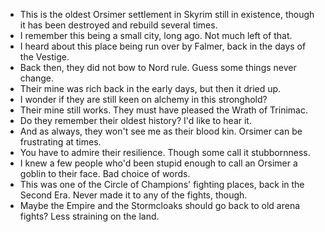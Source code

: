 - This is the oldest Orsimer settlement in Skyrim still in existence, though it has been destroyed and rebuild several times.
- I remember this being a small city, long ago. Not much left of that.
- I heard about this place being run over by Falmer, back in the days of the Vestige.
- Back then, they did not bow to Nord rule. Guess some things never change.
- Their mine was rich back in the early days, but then it dried up.
- I wonder if they are still keen on alchemy in this stronghold?
- Their mine still works. They must have pleased the Wrath of Trinimac.
- Do they remember their oldest history? I'd like to hear it.
- And as always, they won't see me as their blood kin. Orsimer can be frustrating at times.
- You have to admire their resilience. Though some call it stubbornness.
- I knew a few people who'd been stupid enough to call an Orsimer a goblin to their face. Bad choice of words.
- This was one of the Circle of Champions' fighting places, back in the Second Era. Never made it to any of the fights, though.
- Maybe the Empire and the Stormcloaks should go back to old arena fights? Less straining on the land.
